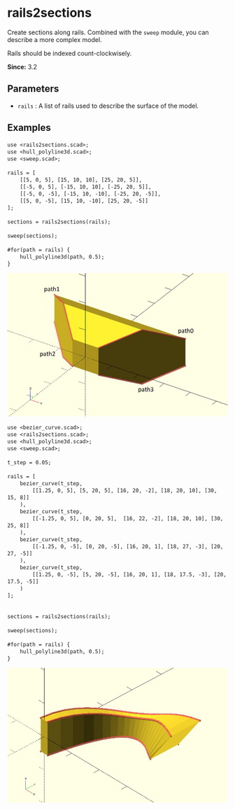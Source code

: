 # rails2sections

Create sections along rails. Combined with the `sweep` module, you can describe a more complex model.

Rails should be indexed count-clockwisely.

**Since:** 3.2

## Parameters

- `rails` : A list of rails used to describe the surface of the model.

## Examples

	use <rails2sections.scad>;
	use <hull_polyline3d.scad>;
	use <sweep.scad>;
	
	rails = [
	    [[5, 0, 5], [15, 10, 10], [25, 20, 5]],
	    [[-5, 0, 5], [-15, 10, 10], [-25, 20, 5]],
	    [[-5, 0, -5], [-15, 10, -10], [-25, 20, -5]],  
	    [[5, 0, -5], [15, 10, -10], [25, 20, -5]]
	];
	
	sections = rails2sections(rails);
	
	sweep(sections);
	
	#for(path = rails) {
	    hull_polyline3d(path, 0.5);
	}

![rails2sections](images/lib3x-rails2sections-1.JPG)

	use <bezier_curve.scad>;
	use <rails2sections.scad>;
	use <hull_polyline3d.scad>;
	use <sweep.scad>;
	
	t_step = 0.05;
	
	rails = [
	    bezier_curve(t_step, 
	        [[1.25, 0, 5], [5, 20, 5], [16, 20, -2], [18, 20, 10], [30, 15, 8]]
	    ),
	    bezier_curve(t_step, 
	        [[-1.25, 0, 5], [0, 20, 5],  [16, 22, -2], [18, 20, 10], [30, 25, 8]]
	    ),
	    bezier_curve(t_step, 
	        [[-1.25, 0, -5], [0, 20, -5], [16, 20, 1], [18, 27, -3], [20, 27, -5]]
	    ),
	    bezier_curve(t_step, 
	        [[1.25, 0, -5], [5, 20, -5], [16, 20, 1], [18, 17.5, -3], [20, 17.5, -5]]
	    )
	];
	
	
	sections = rails2sections(rails);
	
	sweep(sections);
	
	#for(path = rails) {
	    hull_polyline3d(path, 0.5);
	}

![rails2sections](images/lib3x-rails2sections-2.JPG)
